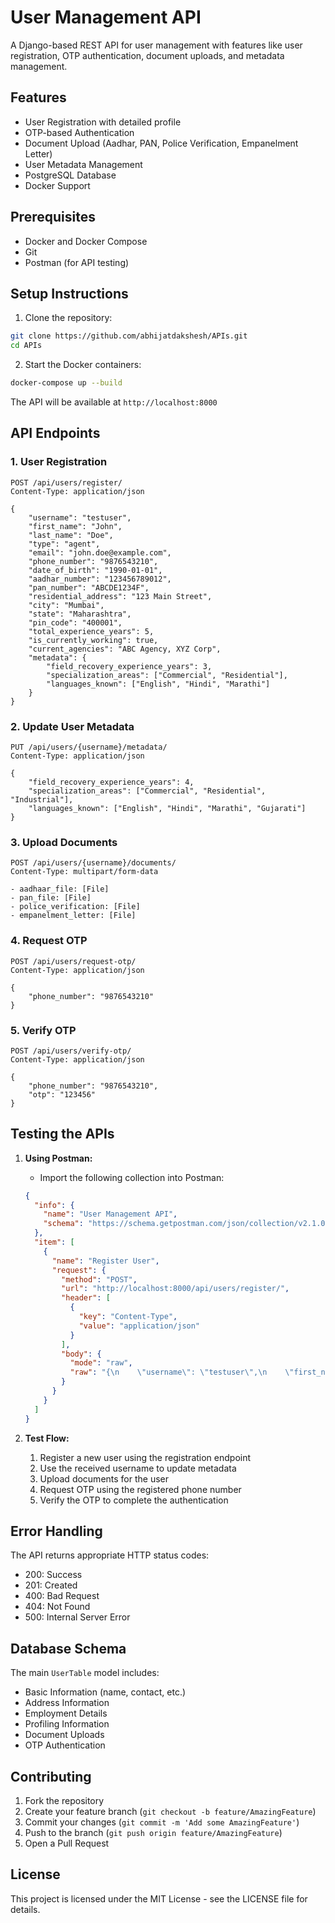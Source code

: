 # User Management API

A Django-based REST API for user management with features like user registration, OTP authentication, document uploads, and metadata management.

## Features

- User Registration with detailed profile
- OTP-based Authentication
- Document Upload (Aadhar, PAN, Police Verification, Empanelment Letter)
- User Metadata Management
- PostgreSQL Database
- Docker Support

## Prerequisites

- Docker and Docker Compose
- Git
- Postman (for API testing)

## Setup Instructions

1. Clone the repository:
```bash
git clone https://github.com/abhijatdakshesh/APIs.git
cd APIs
```

2. Start the Docker containers:
```bash
docker-compose up --build
```

The API will be available at `http://localhost:8000`

## API Endpoints

### 1. User Registration
```http
POST /api/users/register/
Content-Type: application/json

{
    "username": "testuser",
    "first_name": "John",
    "last_name": "Doe",
    "type": "agent",
    "email": "john.doe@example.com",
    "phone_number": "9876543210",
    "date_of_birth": "1990-01-01",
    "aadhar_number": "123456789012",
    "pan_number": "ABCDE1234F",
    "residential_address": "123 Main Street",
    "city": "Mumbai",
    "state": "Maharashtra",
    "pin_code": "400001",
    "total_experience_years": 5,
    "is_currently_working": true,
    "current_agencies": "ABC Agency, XYZ Corp",
    "metadata": {
        "field_recovery_experience_years": 3,
        "specialization_areas": ["Commercial", "Residential"],
        "languages_known": ["English", "Hindi", "Marathi"]
    }
}
```

### 2. Update User Metadata
```http
PUT /api/users/{username}/metadata/
Content-Type: application/json

{
    "field_recovery_experience_years": 4,
    "specialization_areas": ["Commercial", "Residential", "Industrial"],
    "languages_known": ["English", "Hindi", "Marathi", "Gujarati"]
}
```

### 3. Upload Documents
```http
POST /api/users/{username}/documents/
Content-Type: multipart/form-data

- aadhaar_file: [File]
- pan_file: [File]
- police_verification: [File]
- empanelment_letter: [File]
```

### 4. Request OTP
```http
POST /api/users/request-otp/
Content-Type: application/json

{
    "phone_number": "9876543210"
}
```

### 5. Verify OTP
```http
POST /api/users/verify-otp/
Content-Type: application/json

{
    "phone_number": "9876543210",
    "otp": "123456"
}
```

## Testing the APIs

1. **Using Postman:**
   - Import the following collection into Postman:
   ```json
   {
     "info": {
       "name": "User Management API",
       "schema": "https://schema.getpostman.com/json/collection/v2.1.0/collection.json"
     },
     "item": [
       {
         "name": "Register User",
         "request": {
           "method": "POST",
           "url": "http://localhost:8000/api/users/register/",
           "header": [
             {
               "key": "Content-Type",
               "value": "application/json"
             }
           ],
           "body": {
             "mode": "raw",
             "raw": "{\n    \"username\": \"testuser\",\n    \"first_name\": \"John\",\n    \"last_name\": \"Doe\",\n    \"type\": \"agent\",\n    \"email\": \"john.doe@example.com\",\n    \"phone_number\": \"9876543210\",\n    \"date_of_birth\": \"1990-01-01\",\n    \"aadhar_number\": \"123456789012\",\n    \"pan_number\": \"ABCDE1234F\",\n    \"residential_address\": \"123 Main Street\",\n    \"city\": \"Mumbai\",\n    \"state\": \"Maharashtra\",\n    \"pin_code\": \"400001\",\n    \"total_experience_years\": 5,\n    \"is_currently_working\": true,\n    \"current_agencies\": \"ABC Agency, XYZ Corp\",\n    \"metadata\": {\n        \"field_recovery_experience_years\": 3,\n        \"specialization_areas\": [\"Commercial\", \"Residential\"],\n        \"languages_known\": [\"English\", \"Hindi\", \"Marathi\"]\n    }\n}"
           }
         }
       }
     ]
   }
   ```

2. **Test Flow:**
   1. Register a new user using the registration endpoint
   2. Use the received username to update metadata
   3. Upload documents for the user
   4. Request OTP using the registered phone number
   5. Verify the OTP to complete the authentication

## Error Handling

The API returns appropriate HTTP status codes:
- 200: Success
- 201: Created
- 400: Bad Request
- 404: Not Found
- 500: Internal Server Error

## Database Schema

The main `UserTable` model includes:
- Basic Information (name, contact, etc.)
- Address Information
- Employment Details
- Profiling Information
- Document Uploads
- OTP Authentication

## Contributing

1. Fork the repository
2. Create your feature branch (`git checkout -b feature/AmazingFeature`)
3. Commit your changes (`git commit -m 'Add some AmazingFeature'`)
4. Push to the branch (`git push origin feature/AmazingFeature`)
5. Open a Pull Request

## License

This project is licensed under the MIT License - see the LICENSE file for details. 